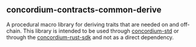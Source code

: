 ## concordium-contracts-common-derive

A procedural macro library for deriving traits that are needed on and off-chain.
This library is intended to be used through
[concordium-std](https://github.com/Concordium/concordium-rust-smart-contracts/tree/main/concordium-std)
or through the
[concordium-rust-sdk](https://github.com/Concordium/concordium-rust-sdk) and not
as a direct dependency.
